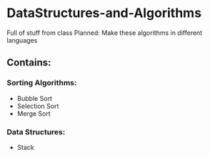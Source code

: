 # DataStructures-and-Algorithms
Full of stuff from class
Planned: Make these algorithms in different languages

## Contains:
### Sorting Algorithms:
* Bubble Sort
* Selection Sort
* Merge Sort

### Data Structures:
* Stack
